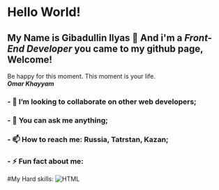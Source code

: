 # <h1>Hello World!</h1> 
 ## My Name is **Gibadullin Ilyas** 👋 And i'm a *Front-End Developer* you came to my github page, Welcome!
 
  Be happy for this moment. This moment is your life.<br>
   ***Omar Khayyam***
   
### - 👯 I’m looking to collaborate on other web developers;
### - 💬 You can ask me anything;
### - 📫 How to reach me: Russia, Tatrstan, Kazan;
### - ⚡ Fun fact about me: 


 #My Hard skills:
![HTML](https://img.shields.io/badge/-HTML-090909?style=for-the-badge&logo=appveyor=html5)
